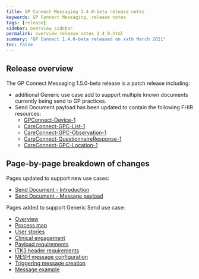 ```yaml
---
title: GP Connect Messaging 1.4.0-beta release notes
keywords: GP Connect Messaging, release notes
tags: [release]
sidebar: overview_sidebar
permalink: overview_release_notes_1_4_0.html
summary: "GP Connect 1.4.0-beta released on xxth March 2021"
toc: false
---
```


## Release overview ##

The GP Connect Messaging 1.5.0-beta release is a patch release including:

- additional Generic use case add to support multiple known documents currently being send to GP practices.
- Send Document payload has been updated to contain the following FHIR resources:
  - [GPConnect-Device-1](https://fhir.nhs.uk/STU3/StructureDefinition/GPConnect-Device-1)
  - [CareConnect-GPC-List-1](https://fhir.nhs.uk/STU3/StructureDefinition/CareConnect-GPC-List-1)
  - [CareConnect-GPC-Observation-1](https://fhir.nhs.uk/STU3/StructureDefinition/CareConnect-GPC-Observation-1)
  - [CareConnect-QuestionnaireResponse-1](https://fhir.nhs.uk/STU3/StructureDefinition/CareConnect-QuestionnaireResponse-1)
  - [CareConnect-GPC-Location-1](https://fhir.nhs.uk/STU3/StructureDefinition/CareConnect-GPC-Location-1)

 
## Page-by-page breakdown of changes ##

Pages updated to support new use cases:
- [Send Document - Introduction](senddocument.html)
- [Send Document - Message payload](senddocument_payload.html)


Pages added to support Generic Send use case:
- [Overview](senddocument_generic_overview.html)
- [Process map](sendmessage_generic_process.html)
- [User stories](senddocument_generic_userstories.html)
- [Clinical engagement](senddocument_generic_busreq_clinical.html)
- [Payload requirements](senddocument_generic_payload.html)
- [ITK3 header requirements](senddocument_generic_itk3.html)
- [MESH message configuration](senddocument_generic_mesh.html)
- [Triggering message creation](senddocument_generic_trigger.html)
- [Message example](senddocument_generic_example.html)
